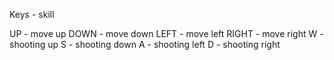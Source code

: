 Keys - skill

UP - move up
DOWN - move down
LEFT - move left
RIGHT - move right
W - shooting up
S - shooting down
A - shooting left
D - shooting right
